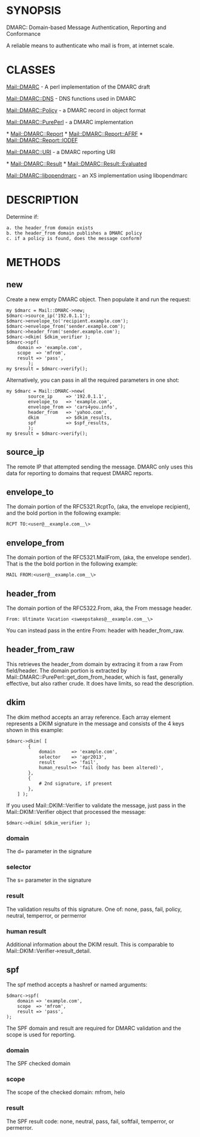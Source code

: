 # SYNOPSIS

DMARC: Domain-based Message Authentication, Reporting and Conformance

A reliable means to authenticate who mail is from, at internet scale.

# CLASSES

[Mail::DMARC](http://search.cpan.org/perldoc?lib#Mail/DMARC.pm) - A perl implementation of the DMARC draft

[Mail::DMARC::DNS](http://search.cpan.org/perldoc?lib#Mail/DMARC/DNS.pm) - DNS functions used in DMARC

[Mail::DMARC::Policy](http://search.cpan.org/perldoc?lib#Mail/DMARC/Policy.pm) - a DMARC record in object format

[Mail::DMARC::PurePerl](http://search.cpan.org/perldoc?lib#Mail/DMARC/PurePerl.pm) - a DMARC implementation

\* [Mail::DMARC::Report](http://search.cpan.org/perldoc?lib#Mail/DMARC/Report.pm)
\* [Mail::DMARC::Report::AFRF](http://search.cpan.org/perldoc?lib#Mail/DMARC/Report/AFRF.pm)
\* [Mail::DMARC::Report::IODEF](http://search.cpan.org/perldoc?lib#Mail/DMARC/Report/IODEF.pm)

[Mail::DMARC::URI](http://search.cpan.org/perldoc?lib#Mail/DMARC/URI.pm) - a DMARC reporting URI

\* [Mail::DMARC::Result](http://search.cpan.org/perldoc?lib#Mail/DMARC/Result.pm)
\* [Mail::DMARC::Result::Evaluated](http://search.cpan.org/perldoc?lib#Mail/DMARC/Result/Evaluated.pm)

[Mail::DMARC::libopendmarc](http://search.cpan.org/~shari/Mail-DMARC-opendmarc) - an XS implementation using libopendmarc

# DESCRIPTION

Determine if:

    a. the header_from domain exists
    b. the header_from domain publishes a DMARC policy
    c. if a policy is found, does the message conform?

# METHODS

## new

Create a new empty DMARC object. Then populate it and run the request:

    my $dmarc = Mail::DMARC->new;
    $dmarc->source_ip('192.0.1.1');
    $dmarc->envelope_to('recipient.example.com');
    $dmarc->envelope_from('sender.example.com');
    $dmarc->header_from('sender.example.com');
    $dmarc->dkim( $dkim_verifier );
    $dmarc->spf(
        domain => 'example.com',
        scope  => 'mfrom',
        result => 'pass',
            );
    my $result = $dmarc->verify();

Alternatively, you can pass in all the required parameters in one shot:

    my $dmarc = Mail::DMARC->new(
            source_ip     => '192.0.1.1',
            envelope_to   => 'example.com',
            envelope_from => 'cars4you.info',
            header_from   => 'yahoo.com',
            dkim          => $dkim_results,
            spf           => $spf_results,
            );
    my $result = $dmarc->verify();

## source\_ip

The remote IP that attempted sending the message. DMARC only uses this data for reporting to domains that request DMARC reports.

## envelope\_to

The domain portion of the RFC5321.RcptTo, (aka, the envelope recipient), and the bold portion in the following example:

    RCPT TO:<user@__example.com__\>

## envelope\_from

The domain portion of the RFC5321.MailFrom, (aka, the envelope sender). That is the the bold portion in the following example:

    MAIL FROM:<user@__example.com__\>

## header\_from

The domain portion of the RFC5322.From, aka, the From message header.

    From: Ultimate Vacation <sweepstakes@__example.com__\>

You can instead pass in the entire From: header with header\_from\_raw.

## header\_from\_raw

This retrieves the header\_from domain by extracing it from a raw From field/header.  The domain portion is extracted by Mail::DMARC::PurePerl::get\_dom\_from\_header, which is fast, generally effective, but also rather crude. It does have limits, so read the description.

## dkim

The dkim method accepts an array reference. Each array element represents a DKIM signature in the message and consists of the 4 keys shown in this example:

    $dmarc->dkim( [
            {
                domain      => 'example.com',
                selector    => 'apr2013',
                result      => 'fail',
                human_result=> 'fail (body has been altered)',
            },
            {
                # 2nd signature, if present
            },
        ] );

If you used Mail::DKIM::Verifier to validate the message, just pass in the Mail::DKIM::Verifier object that processed the message:

    $dmarc->dkim( $dkim_verifier );

### domain

The d= parameter in the signature

### selector

The s= parameter in the signature

### result

The validation results of this signature. One of: none, pass, fail, policy, neutral, temperror, or permerror

### human result

Additional information about the DKIM result. This is comparable to Mail::DKIM::Verifier->result\_detail.

## spf

The spf method accepts a hashref or named arguments:

    $dmarc->spf(
        domain => 'example.com',
        scope  => 'mfrom',
        result => 'pass',
    );

The SPF domain and result are required for DMARC validation and the scope is used for reporting.

### domain

The SPF checked domain

### scope

The scope of the checked domain: mfrom, helo

### result

The SPF result code: none, neutral, pass, fail, softfail, temperror, or permerror.
